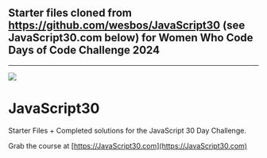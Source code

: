 ﻿## Starter files cloned from https://github.com/wesbos/JavaScript30 (see JavaScript30.com below) for Women Who Code Days of Code Challenge 2024

---



![](https://javascript30.com/images/JS3-social-share.png)

# JavaScript30

Starter Files + Completed solutions for the JavaScript 30 Day Challenge.

Grab the course at [https://JavaScript30.com](https://JavaScript30.com)

